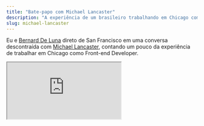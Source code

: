 ```yaml
---
title: "Bate-papo com Michael Lancaster"
description: "A experiência de um brasileiro trabalhando em Chicago como Front-end Developer."
slug: michael-lancaster
---
```


Eu e [Bernard De Luna](http://bernarddeluna.com/) direto de San Francisco em uma conversa descontraída com [Michael Lancaster](http://bymichaellancaster.com), contando um pouco da experiência de trabalhar em Chicago como Front-end Developer.

<div class="iframe-wrap">
  <iframe src="http://www.youtube.com/embed/73RVbGcZQXk">
  </iframe>
</div>
